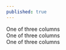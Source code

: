 ```yaml
---
published: true
---
```

  
<div class="container">
  <div class="row">
    <div class="shadow p-1 m-3 mb-5 bg-white rounded col-sm">
      One of three columns
    </div>
    <div class="shadow p-1 m-3 mb-5 bg-white rounded col-sm">
      One of three columns
    </div>
    <div class="shadow p-1 m-3 mb-5 bg-white rounded col-sm">
      One of three columns
    </div>
  </div>
</div>
